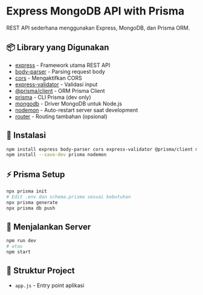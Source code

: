 # Express MongoDB API with Prisma

REST API sederhana menggunakan Express, MongoDB, dan Prisma ORM.

## 📦 Library yang Digunakan

- [express](https://expressjs.com/) - Framework utama REST API
- [body-parser](https://www.npmjs.com/package/body-parser) - Parsing request body
- [cors](https://www.npmjs.com/package/cors) - Mengaktifkan CORS
- [express-validator](https://express-validator.github.io/) - Validasi input
- [@prisma/client](https://www.prisma.io/docs/concepts/components/prisma-client) - ORM Prisma Client
- [prisma](https://www.prisma.io/docs/concepts/components/prisma-cli) - CLI Prisma (dev only)
- [mongodb](https://www.npmjs.com/package/mongodb) - Driver MongoDB untuk Node.js
- [nodemon](https://www.npmjs.com/package/nodemon) - Auto-restart server saat development
- [router](https://www.npmjs.com/package/router) - Routing tambahan (opsional)

## 🚀 Instalasi

```bash
npm install express body-parser cors express-validator @prisma/client mongodb router
npm install --save-dev prisma nodemon
```

## ⚡️ Prisma Setup

```bash
npx prisma init
# Edit .env dan schema.prisma sesuai kebutuhan
npx prisma generate
npx prisma db push
```

## 🏃 Menjalankan Server

```bash
npm run dev
# atau
npm start
```

## 📂 Struktur Project

- `app.js` - Entry point aplikasi